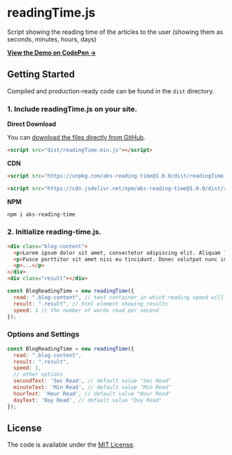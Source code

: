 # readingTime.js
Script showing the reading time of the articles to the user (showing them as seconds, minutes, hours, days)

**[View the Demo on CodePen &rarr;](https://codepen.io/ahmetaksungur/pen/oNxqNpx)**

## Getting Started

Compiled and production-ready code can be found in the `dist` directory.

### 1. Include readingTime.js on your site.

**Direct Download**

You can [download the files directly from GitHub](https://github.com/Ahmetaksungur/reading-time/archive/master.zip).

```html
<script src="dist/readingTime.min.js"></script>
```

**CDN**

```html
<script src="https://unpkg.com/aks-reading-time@1.0.0/dist/readingTime.min.js"></script>
```

```html
<script src="https://cdn.jsdelivr.net/npm/aks-reading-time@1.0.0/dist/readingTime.min.js"></script>
```

**NPM**

```bash
npm i aks-reading-time
```


### 2. Initialize reading-time.js.

```html
<div class="blog-content">
  <p>Lorem ipsum dolor sit amet, consectetur adipiscing elit. Aliquam luctus diam at nibh varius, a condimentum ante tristique. Integer ut tempor metus. Etiam fringilla auctor sapien ut fermentum.</p>
  <p>Fusce porttitor sit amet nisi eu tincidunt. Donec volutpat nunc in tempor mollis. Donec vehicula dignissim nisl, eget porta purus vestibulum vel.</p>
  <p>...</p>
</div>
<div class="result"></div>
```

```js
const BlogReadingTime = new readingTime({
  read: ".blog-content", // text container in which reading speed will be measured
  result: ".result", // html element showing results
  speed: 1 // the number of words read per second
});
```

### Options and Settings

```js
const BlogReadingTime = new readingTime({
  read: ".blog-content",
  result: ".result",
  speed: 1,
  // other options
  secondText: 'Sec Read', // default value "Sec Read"
  minuteText: 'Min Read', // default value "Min Read"
  hourText: 'Hour Read', // default value "Hour Read"
  dayText: 'Day Read', // default value "Day Read"
});
```

## License

The code is available under the [MIT License](https://github.com/Ahmetaksungur/reading-time/blob/master/LICENSE).
